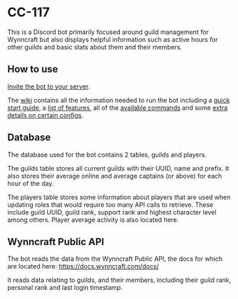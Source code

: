 # CC-117

This is a Discord bot primarily focused around guild management for Wynncraft but also displays helpful information such as active hours for other guilds and basic stats about them and their members.

## How to use

[Invite the bot to your server](https://discord.com/oauth2/authorize?client_id=1061055822425247854).

The [wiki](https://github.com/ShadowCat117/CC-117/wiki) contains all the information needed to run the bot including a [quick start guide](https://github.com/ShadowCat117/CC-117/wiki/Quick-Start), a [list of features](https://github.com/ShadowCat117/CC-117/wiki/Features), all of the [available commands](https://github.com/ShadowCat117/CC-117/wiki/Available-Commands) and some [extra details on certain configs](https://github.com/ShadowCat117/CC-117/wiki/Configs).

## Database

The database used for the bot contains 2 tables, guilds and players.

The guilds table stores all current guilds with their UUID, name and prefix. It also stores their average online and average captains (or above) for each hour of the day.

The players table stores some information about players that are used when updating roles that would require too many API calls to retrieve. These include guild UUID, guild rank, support rank and highest character level among others. Player average activity is also located here.

## Wynncraft Public API

The bot reads the data from the Wynncraft Public API, the docs for which are located here: https://docs.wynncraft.com/docs/

It reads data relating to guilds, and their members, including their guild rank, personal rank and last login timestamp.
